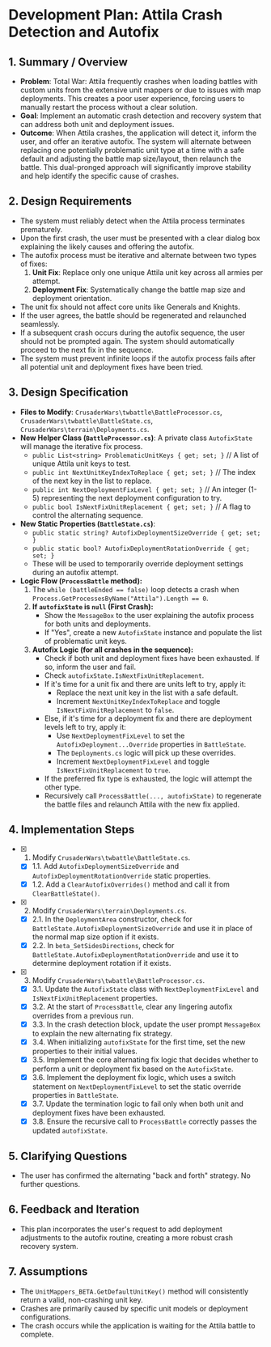 # Development Plan: Attila Crash Detection and Autofix

## 1. Summary / Overview
- **Problem**: Total War: Attila frequently crashes when loading battles with custom units from the extensive unit mappers or due to issues with map deployments. This creates a poor user experience, forcing users to manually restart the process without a clear solution.
- **Goal**: Implement an automatic crash detection and recovery system that can address both unit and deployment issues.
- **Outcome**: When Attila crashes, the application will detect it, inform the user, and offer an iterative autofix. The system will alternate between replacing one potentially problematic unit type at a time with a safe default and adjusting the battle map size/layout, then relaunch the battle. This dual-pronged approach will significantly improve stability and help identify the specific cause of crashes.

## 2. Design Requirements
- The system must reliably detect when the Attila process terminates prematurely.
- Upon the first crash, the user must be presented with a clear dialog box explaining the likely causes and offering the autofix.
- The autofix process must be iterative and alternate between two types of fixes:
    1.  **Unit Fix**: Replace only one unique Attila unit key across all armies per attempt.
    2.  **Deployment Fix**: Systematically change the battle map size and deployment orientation.
- The unit fix should not affect core units like Generals and Knights.
- If the user agrees, the battle should be regenerated and relaunched seamlessly.
- If a subsequent crash occurs during the autofix sequence, the user should not be prompted again. The system should automatically proceed to the next fix in the sequence.
- The system must prevent infinite loops if the autofix process fails after all potential unit and deployment fixes have been tried.

## 3. Design Specification
- **Files to Modify**: `CrusaderWars\twbattle\BattleProcessor.cs`, `CrusaderWars\twbattle\BattleState.cs`, `CrusaderWars\terrain\Deployments.cs`.
- **New Helper Class (`BattleProcessor.cs`)**: A private class `AutofixState` will manage the iterative fix process.
    - `public List<string> ProblematicUnitKeys { get; set; }` // A list of unique Attila unit keys to test.
    - `public int NextUnitKeyIndexToReplace { get; set; }` // The index of the next key in the list to replace.
    - `public int NextDeploymentFixLevel { get; set; }` // An integer (1-5) representing the next deployment configuration to try.
    - `public bool IsNextFixUnitReplacement { get; set; }` // A flag to control the alternating sequence.
- **New Static Properties (`BattleState.cs`)**:
    - `public static string? AutofixDeploymentSizeOverride { get; set; }`
    - `public static bool? AutofixDeploymentRotationOverride { get; set; }`
    - These will be used to temporarily override deployment settings during an autofix attempt.
- **Logic Flow (`ProcessBattle` method):**
    1.  The `while (battleEnded == false)` loop detects a crash when `Process.GetProcessesByName("Attila").Length == 0`.
    2.  **If `autofixState` is `null` (First Crash):**
        - Show the `MessageBox` to the user explaining the autofix process for both units and deployments.
        - If "Yes", create a new `AutofixState` instance and populate the list of problematic unit keys.
    3.  **Autofix Logic (for all crashes in the sequence):**
        - Check if both unit and deployment fixes have been exhausted. If so, inform the user and fail.
        - Check `autofixState.IsNextFixUnitReplacement`.
        - If it's time for a unit fix and there are units left to try, apply it:
            - Replace the next unit key in the list with a safe default.
            - Increment `NextUnitKeyIndexToReplace` and toggle `IsNextFixUnitReplacement` to `false`.
        - Else, if it's time for a deployment fix and there are deployment levels left to try, apply it:
            - Use `NextDeploymentFixLevel` to set the `AutofixDeployment...Override` properties in `BattleState`.
            - The `Deployments.cs` logic will pick up these overrides.
            - Increment `NextDeploymentFixLevel` and toggle `IsNextFixUnitReplacement` to `true`.
        - If the preferred fix type is exhausted, the logic will attempt the other type.
        - Recursively call `ProcessBattle(..., autofixState)` to regenerate the battle files and relaunch Attila with the new fix applied.

## 4. Implementation Steps
- [x] 1. Modify `CrusaderWars\twbattle\BattleState.cs`.
    - [x] 1.1. Add `AutofixDeploymentSizeOverride` and `AutofixDeploymentRotationOverride` static properties.
    - [x] 1.2. Add a `ClearAutofixOverrides()` method and call it from `ClearBattleState()`.
- [x] 2. Modify `CrusaderWars\terrain\Deployments.cs`.
    - [x] 2.1. In the `DeploymentArea` constructor, check for `BattleState.AutofixDeploymentSizeOverride` and use it in place of the normal map size option if it exists.
    - [x] 2.2. In `beta_SetSidesDirections`, check for `BattleState.AutofixDeploymentRotationOverride` and use it to determine deployment rotation if it exists.
- [x] 3. Modify `CrusaderWars\twbattle\BattleProcessor.cs`.
    - [x] 3.1. Update the `AutofixState` class with `NextDeploymentFixLevel` and `IsNextFixUnitReplacement` properties.
    - [x] 3.2. At the start of `ProcessBattle`, clear any lingering autofix overrides from a previous run.
    - [x] 3.3. In the crash detection block, update the user prompt `MessageBox` to explain the new alternating fix strategy.
    - [x] 3.4. When initializing `autofixState` for the first time, set the new properties to their initial values.
    - [x] 3.5. Implement the core alternating fix logic that decides whether to perform a unit or deployment fix based on the `AutofixState`.
    - [x] 3.6. Implement the deployment fix logic, which uses a switch statement on `NextDeploymentFixLevel` to set the static override properties in `BattleState`.
    - [x] 3.7. Update the termination logic to fail only when both unit and deployment fixes have been exhausted.
    - [x] 3.8. Ensure the recursive call to `ProcessBattle` correctly passes the updated `autofixState`.

## 5. Clarifying Questions
- The user has confirmed the alternating "back and forth" strategy. No further questions.

## 6. Feedback and Iteration
- This plan incorporates the user's request to add deployment adjustments to the autofix routine, creating a more robust crash recovery system.

## 7. Assumptions
- The `UnitMappers_BETA.GetDefaultUnitKey()` method will consistently return a valid, non-crashing unit key.
- Crashes are primarily caused by specific unit models or deployment configurations.
- The crash occurs while the application is waiting for the Attila battle to complete.

